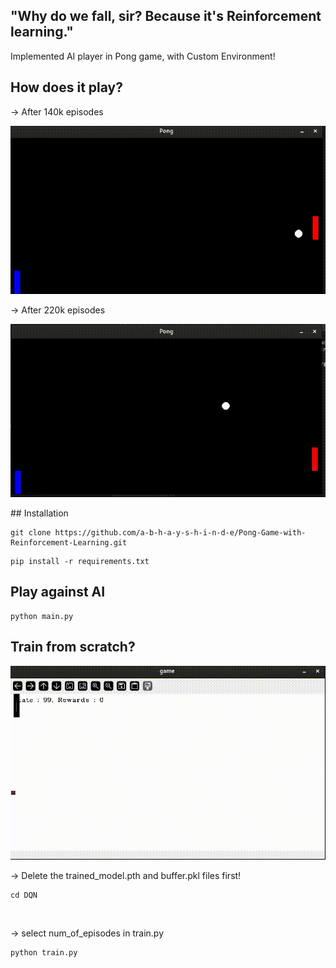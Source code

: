 
## "Why do we fall, sir? Because it's Reinforcement learning."

Implemented AI player in Pong game, with Custom Environment!

## How does it play?
-> After 140k episodes
<p align="center">
  <img src="DQN/140k/140k_demo.gif" alt="Video">
</p>
  
-> After 220k episodes  
<p align="center">
  <img src="DQN/220k/220k_demo.gif" alt="Video">
</p>
## Installation

```
git clone https://github.com/a-b-h-a-y-s-h-i-n-d-e/Pong-Game-with-Reinforcement-Learning.git
```
```
pip install -r requirements.txt
```
## Play against AI
```
python main.py 
```


## Train from scratch?

<p align="center">
  <img src="DQN/training_video.gif" alt="Video">
</p>  
-> Delete the trained_model.pth and buffer.pkl files first! <br /> 

```
cd DQN
```
<br />

-> select num_of_episodes in train.py  
```
python train.py
```

